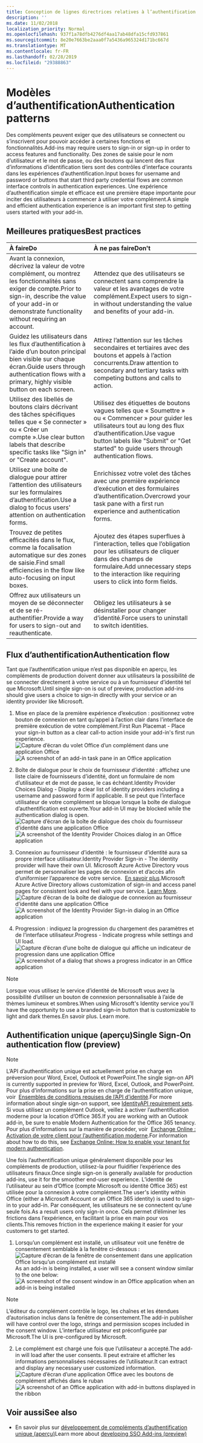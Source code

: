 ```yaml
---
title: Conception de lignes directrices relatives à l’authentification pour les compléments Office
description: ''
ms.date: 11/02/2018
localization_priority: Normal
ms.openlocfilehash: 937f1a78dfb4276df4aa17ab48dfa15cfd937861
ms.sourcegitcommit: 8e20e7663be2aaa0f7a5436a965324d171bc667d
ms.translationtype: MT
ms.contentlocale: fr-FR
ms.lasthandoff: 02/28/2019
ms.locfileid: "29388863"
---
```

# <a name="authentication-patterns"></a><span data-ttu-id="bacdf-102">Modèles d’authentification</span><span class="sxs-lookup"><span data-stu-id="bacdf-102">Authentication patterns</span></span>

<span data-ttu-id="bacdf-103">Des compléments peuvent exiger que des utilisateurs se connectent ou s’inscrivent pour pouvoir accéder à certaines fonctions et fonctionnalités.</span><span class="sxs-lookup"><span data-stu-id="bacdf-103">Add-ins may require users to sign-in or sign-up in order to access features and functionality.</span></span> <span data-ttu-id="bacdf-104">Des zones de saisie pour le nom d’utilisateur et le mot de passe, ou des boutons qui lancent des flux d’informations d’identification tiers sont des contrôles d’interface courants dans les expériences d’authentification.</span><span class="sxs-lookup"><span data-stu-id="bacdf-104">Input boxes for username and password or buttons that start third party credential flows are common interface controls in authentication experiences.</span></span> <span data-ttu-id="bacdf-105">Une expérience d’authentification simple et efficace est une première étape importante pour inciter des utilisateurs à commencer à utiliser votre complément.</span><span class="sxs-lookup"><span data-stu-id="bacdf-105">A simple and efficient authentication experience is an important first step to getting users started with your add-in.</span></span>

## <a name="best-practices"></a><span data-ttu-id="bacdf-106">Meilleures pratiques</span><span class="sxs-lookup"><span data-stu-id="bacdf-106">Best practices</span></span>

|<span data-ttu-id="bacdf-107">À faire</span><span class="sxs-lookup"><span data-stu-id="bacdf-107">Do</span></span>|<span data-ttu-id="bacdf-108">À ne pas faire</span><span class="sxs-lookup"><span data-stu-id="bacdf-108">Don't</span></span>|
|:----|:----|
|<span data-ttu-id="bacdf-109">Avant la connexion, décrivez la valeur de votre complément, ou montrez les fonctionnalités sans exiger de compte.</span><span class="sxs-lookup"><span data-stu-id="bacdf-109">Prior to sign-in, describe the value of your add-in or demonstrate functionality without requiring an account.</span></span> |<span data-ttu-id="bacdf-110">Attendez que des utilisateurs se connectent sans comprendre la valeur et les avantages de votre complément.</span><span class="sxs-lookup"><span data-stu-id="bacdf-110">Expect users to sign-in without understanding the value and benefits of your add-in.</span></span>|
|<span data-ttu-id="bacdf-111">Guidez les utilisateurs dans les flux d’authentification à l’aide d’un bouton principal bien visible sur chaque écran.</span><span class="sxs-lookup"><span data-stu-id="bacdf-111">Guide users through authentication flows with a primary, highly visible button on each screen.</span></span> |<span data-ttu-id="bacdf-112">Attirez l’attention sur les tâches secondaires et tertiaires avec des boutons et appels à l’action concurrents.</span><span class="sxs-lookup"><span data-stu-id="bacdf-112">Draw attention to secondary and tertiary tasks with competing buttons and calls to action.</span></span>|
|<span data-ttu-id="bacdf-113">Utilisez des libellés de boutons clairs décrivant des tâches spécifiques telles que « Se connecter » ou « Créer un compte ».</span><span class="sxs-lookup"><span data-stu-id="bacdf-113">Use clear button labels that describe specific tasks like "Sign in" or "Create account".</span></span>   |<span data-ttu-id="bacdf-114">Utilisez des étiquettes de boutons vagues telles que « Soumettre » ou « Commencer » pour guider les utilisateurs tout au long des flux d’authentification.</span><span class="sxs-lookup"><span data-stu-id="bacdf-114">Use vague button labels like "Submit" or "Get started" to guide users through authentication flows.</span></span>|
|<span data-ttu-id="bacdf-115">Utilisez une boîte de dialogue pour attirer l’attention des utilisateurs sur les formulaires d’authentification.</span><span class="sxs-lookup"><span data-stu-id="bacdf-115">Use a dialog to focus users' attention on authentication forms.</span></span>    |<span data-ttu-id="bacdf-116">Enrichissez votre volet des tâches avec une première expérience d’exécution et des formulaires d’authentification.</span><span class="sxs-lookup"><span data-stu-id="bacdf-116">Overcrowd your task pane with a first run experience and authentication forms.</span></span>|
|<span data-ttu-id="bacdf-117">Trouvez de petites efficacités dans le flux, comme la focalisation automatique sur des zones de saisie.</span><span class="sxs-lookup"><span data-stu-id="bacdf-117">Find small efficiencies in the flow like auto-focusing on input boxes.</span></span> |<span data-ttu-id="bacdf-118">Ajoutez des étapes superflues à l’interaction, telles que l’obligation pour les utilisateurs de cliquer dans des champs de formulaire.</span><span class="sxs-lookup"><span data-stu-id="bacdf-118">Add unnecessary steps to the interaction like requiring users to click into form fields.</span></span>|
|<span data-ttu-id="bacdf-119">Offrez aux utilisateurs un moyen de se déconnecter et de se ré-authentifier.</span><span class="sxs-lookup"><span data-stu-id="bacdf-119">Provide a way for users to sign-out and reauthenticate.</span></span>    |<span data-ttu-id="bacdf-120">Obligez les utilisateurs à se désinstaller pour changer d’identité.</span><span class="sxs-lookup"><span data-stu-id="bacdf-120">Force users to uninstall to switch identities.</span></span>|

## <a name="authentication-flow"></a><span data-ttu-id="bacdf-121">Flux d’authentification</span><span class="sxs-lookup"><span data-stu-id="bacdf-121">Authentication flow</span></span>
<span data-ttu-id="bacdf-122">Tant que l’authentification unique n’est pas disponible en aperçu, les compléments de production doivent donner aux utilisateurs la possibilité de se connecter directement à votre service ou à un fournisseur d’identité tel que Microsoft.</span><span class="sxs-lookup"><span data-stu-id="bacdf-122">Until single sign-on is out of preview, production add-ins should give users a choice to sign-in directly with your service or an identity provider like Microsoft.</span></span>

1. <span data-ttu-id="bacdf-123">Mise en place de la première expérience d’exécution : positionnez votre bouton de connexion en tant qu’appel à l’action clair dans l’interface de première exécution de votre complément.</span><span class="sxs-lookup"><span data-stu-id="bacdf-123">First Run Placemat - Place your sign-in button as a clear call-to action inside your add-in's first run experience.</span></span>
<span data-ttu-id="bacdf-124">![Capture d’écran du volet Office d’un complément dans une application Office](../images/add-in-fre-value-placemat.png)</span><span class="sxs-lookup"><span data-stu-id="bacdf-124">![A screenshot of an add-in task pane in an Office application](../images/add-in-fre-value-placemat.png)</span></span>

2. <span data-ttu-id="bacdf-125">Boîte de dialogue pour le choix de fournisseur d’identité : affichez une liste claire de fournisseurs d’identité, dont un formulaire de nom d’utilisateur et de mot de passe, le cas échéant.</span><span class="sxs-lookup"><span data-stu-id="bacdf-125">Identity Provider Choices Dialog - Display a clear list of identity providers including a username and password form if applicable.</span></span> <span data-ttu-id="bacdf-126">Il se peut que l’interface utilisateur de votre complément se bloque lorsque la boîte de dialogue d’authentification est ouverte.</span><span class="sxs-lookup"><span data-stu-id="bacdf-126">Your add-in UI may be blocked while the authentication dialog is open.</span></span>
<span data-ttu-id="bacdf-127">![Capture d’écran de la boîte de dialogue des choix du fournisseur d’identité dans une application Office](../images/add-in-auth-choices-dialog.png)</span><span class="sxs-lookup"><span data-stu-id="bacdf-127">![A screenshot of the Identity Provider Choices dialog in an Office application](../images/add-in-auth-choices-dialog.png)</span></span>



3. <span data-ttu-id="bacdf-128">Connexion au fournisseur d’identité : le fournisseur d’identité aura sa propre interface utilisateur.</span><span class="sxs-lookup"><span data-stu-id="bacdf-128">Identity Provider Sign-in - The identity provider will have their own UI.</span></span> <span data-ttu-id="bacdf-129">Microsoft Azure Active Directory vous permet de personnaliser les pages de connexion et d’accès afin d’uniformiser l’apparence de votre service.  [En savoir plus](https://docs.microsoft.com/azure/active-directory/fundamentals/customize-branding).</span><span class="sxs-lookup"><span data-stu-id="bacdf-129">Microsoft Azure Active Directory allows customization of sign-in and access panel pages for consistent look and feel with your service. [Learn More](https://docs.microsoft.com/azure/active-directory/fundamentals/customize-branding).</span></span>
<span data-ttu-id="bacdf-130">![Capture d’écran de la boîte de dialogue de connexion au fournisseur d’identité dans une application Office](../images/add-in-auth-identity-sign-in.png)</span><span class="sxs-lookup"><span data-stu-id="bacdf-130">![A screenshot of the Identity Provider Sign-in dialog in an Office application](../images/add-in-auth-identity-sign-in.png)</span></span>

4. <span data-ttu-id="bacdf-131">Progression : indiquez la progression du chargement des paramètres et de l’interface utilisateur.</span><span class="sxs-lookup"><span data-stu-id="bacdf-131">Progress - Indicate progress while settings and UI load.</span></span>
<span data-ttu-id="bacdf-132">![Capture d’écran d’une boîte de dialogue qui affiche un indicateur de progression dans une application Office](../images/add-in-auth-modal-interstitial.png)</span><span class="sxs-lookup"><span data-stu-id="bacdf-132">![A screenshot of a dialog that shows a progress indicator in an Office application](../images/add-in-auth-modal-interstitial.png)</span></span>

> [!NOTE] 
> <span data-ttu-id="bacdf-133">Lorsque vous utilisez le service d’identité de Microsoft vous avez la possibilité d’utiliser un bouton de connexion personnalisable à l’aide de thèmes lumineux et sombres.</span><span class="sxs-lookup"><span data-stu-id="bacdf-133">When using Microsoft's Identity service you'll have the opportunity to use a branded sign-in button that is customizable to light and dark themes.</span></span><span data-ttu-id="bacdf-134">En savoir plus.</span><span class="sxs-lookup"><span data-stu-id="bacdf-134"> Learn more.</span></span>

## <a name="single-sign-on-authentication-flow-preview"></a><span data-ttu-id="bacdf-135">Authentification unique (aperçu)</span><span class="sxs-lookup"><span data-stu-id="bacdf-135">Single Sign-On authentication flow (preview)</span></span>

> [!NOTE]
> <span data-ttu-id="bacdf-136">L’API d’authentification unique est actuellement prise en charge en préversion pour Word, Excel, Outlook et PowerPoint.</span><span class="sxs-lookup"><span data-stu-id="bacdf-136">The single sign-on API is currently supported in preview for Word, Excel, Outlook, and PowerPoint.</span></span> <span data-ttu-id="bacdf-137">Pour plus d’informations sur la prise en charge de l’authentification unique, voir  [Ensembles de conditions requises de l’API d’identité](https://docs.microsoft.com/office/dev/add-ins/reference/requirement-sets/identity-api-requirement-sets).</span><span class="sxs-lookup"><span data-stu-id="bacdf-137">For more information about single sign-on support, see [IdentityAPI requirement sets](https://docs.microsoft.com/office/dev/add-ins/reference/requirement-sets/identity-api-requirement-sets).</span></span> <span data-ttu-id="bacdf-138">Si vous utilisez un complément Outlook, veillez à activer l’authentification moderne pour la location d’Office 365.</span><span class="sxs-lookup"><span data-stu-id="bacdf-138">If you are working with an Outlook add-in, be sure to enable Modern Authentication for the Office 365 tenancy.</span></span> <span data-ttu-id="bacdf-139">Pour plus d’informations sur la manière de procéder, voir  [Exchange Online : Activation de votre client pour l’authentification moderne](https://social.technet.microsoft.com/wiki/contents/articles/32711.exchange-online-how-to-enable-your-tenant-for-modern-authentication.aspx).</span><span class="sxs-lookup"><span data-stu-id="bacdf-139">For information about how to do this, see [Exchange Online: How to enable your tenant for modern authentication](https://social.technet.microsoft.com/wiki/contents/articles/32711.exchange-online-how-to-enable-your-tenant-for-modern-authentication.aspx).</span></span>

<span data-ttu-id="bacdf-140">Une fois l’authentification unique généralement disponible pour les compléments de production, utilisez-la pour fluidifier l’expérience des utilisateurs finaux.</span><span class="sxs-lookup"><span data-stu-id="bacdf-140">Once single sign-on is generally available for production add-ins, use it for the smoother end-user experience.</span></span> <span data-ttu-id="bacdf-141">L’identité de l’utilisateur au sein d’Office (compte Microsoft ou identité Office 365) est utilisée pour la connexion à votre complément.</span><span class="sxs-lookup"><span data-stu-id="bacdf-141">The user's identity within Office (either a Microsoft Account or an Office 365 identity) is used to sign-in to your add-in.</span></span> <span data-ttu-id="bacdf-142">Par conséquent, les utilisateurs ne se connectent qu’une seule fois.</span><span class="sxs-lookup"><span data-stu-id="bacdf-142">As a result users only sign-in once.</span></span> <span data-ttu-id="bacdf-143">Cela permet d’éliminer les frictions dans l’expérience, en facilitant la prise en main pour vos clients.</span><span class="sxs-lookup"><span data-stu-id="bacdf-143">This removes friction in the experience making it easier for your customers to get started.</span></span>

1. <span data-ttu-id="bacdf-144">Lorsqu’un complément est installé, un utilisateur voit une fenêtre de consentement semblable à la fenêtre ci-dessous : ![Capture d’écran de la fenêtre de consentement dans une application Office lorsqu’un complément est installé](../images/add-in-auth-SSO-consent-dialog.png)</span><span class="sxs-lookup"><span data-stu-id="bacdf-144">As an add-in is being installed, a user will see a consent window similar to the one below: ![A screenshot of the consent window in an Office application when an add-in is being installed](../images/add-in-auth-SSO-consent-dialog.png)</span></span>
> [!NOTE]
> <span data-ttu-id="bacdf-145">L’éditeur du complément contrôle le logo, les chaînes et les étendues d’autorisation inclus dans la fenêtre de consentement.</span><span class="sxs-lookup"><span data-stu-id="bacdf-145">The add-in publisher will have control over the logo, strings and permission scopes included in the consent window.</span></span> <span data-ttu-id="bacdf-146">L’interface utilisateur est préconfigurée par Microsoft.</span><span class="sxs-lookup"><span data-stu-id="bacdf-146">The UI is pre-configured by Microsoft.</span></span>

2. <span data-ttu-id="bacdf-147">Le complément est chargé une fois que l’utilisateur a accepté.</span><span class="sxs-lookup"><span data-stu-id="bacdf-147">The add-in will load after the user consents.</span></span> <span data-ttu-id="bacdf-148">Il peut extraire et afficher les informations personnalisées nécessaires de l’utilisateur.</span><span class="sxs-lookup"><span data-stu-id="bacdf-148">It can extract and display any necessary user customized information.</span></span>
<span data-ttu-id="bacdf-149">![Capture d’écran d’une application Office avec les boutons de complément affichés dans le ruban](../images/add-in-ribbon.png)</span><span class="sxs-lookup"><span data-stu-id="bacdf-149">![A screenshot of an Office application with add-in buttons displayed in the ribbon](../images/add-in-ribbon.png)</span></span>

## <a name="see-also"></a><span data-ttu-id="bacdf-150">Voir aussi</span><span class="sxs-lookup"><span data-stu-id="bacdf-150">See also</span></span>
- <span data-ttu-id="bacdf-151">En savoir plus sur [développement de compléments d’authentification unique (aperçu)](https://docs.microsoft.com/office/dev/add-ins/develop/sso-in-office-add-ins)</span><span class="sxs-lookup"><span data-stu-id="bacdf-151">Learn more about [developing SSO Add-ins (preview)](https://docs.microsoft.com/office/dev/add-ins/develop/sso-in-office-add-ins)</span></span>
